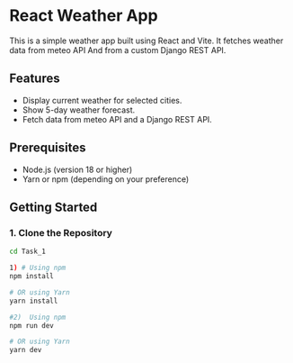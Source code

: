 # React Weather App

This is a simple weather app built using React and Vite. It fetches weather data from meteo API And from a custom Django REST API.

## Features

- Display current weather for selected cities.
- Show 5-day weather forecast.
- Fetch data from meteo API and a Django REST API.

## Prerequisites

- Node.js (version 18 or higher)
- Yarn or npm (depending on your preference)

## Getting Started

### 1. Clone the Repository

```bash
cd Task_1

1) # Using npm
npm install

# OR using Yarn
yarn install

#2)  Using npm
npm run dev

# OR using Yarn
yarn dev
```
